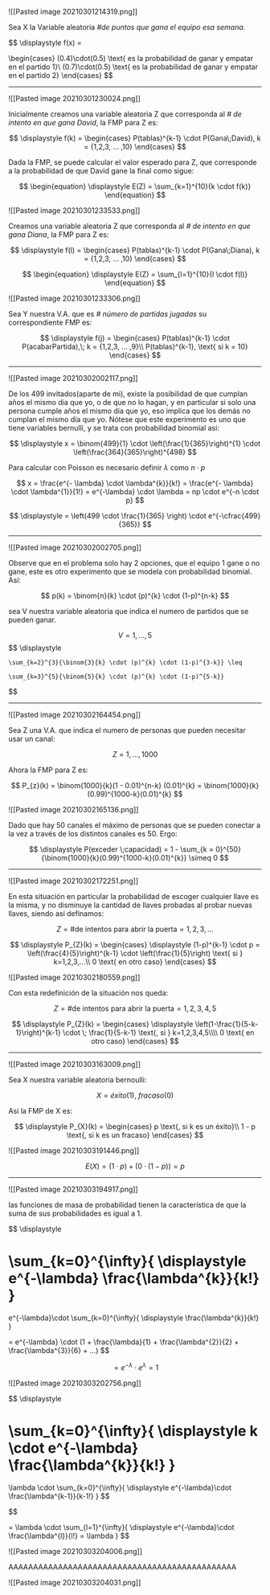 ![[Pasted image 20210301214319.png]]

Sea X la Variable aleatoria *\#de puntos que gana el equipo esa semana.* 

$$
\displaystyle 
f(x) =

\begin{cases}
(0.4)\cdot(0.5) \text{ es la probabilidad de ganar y empatar en el partido 1}\\
(0.7)\cdot(0.5) \text{ es la probabilidad de ganar y empatar en el partido 2}
\end{cases}
$$

----
![[Pasted image 20210301230024.png]]

Inicialmente creamos una variable aleatoria Z que corresponda al *\# de intento en que gana David*, la FMP para Z es:

$$
\displaystyle 
f(k) = 
\begin{cases}
P(tablas)^{k-1} \cdot P(Gana\;David), k = {1,2,3, ... ,10}
\end{cases}
$$

Dada la FMP, se puede calcular el valor esperado para Z, que corresponde a la probabilidad de que David gane la final como sigue: 

$$
\begin{equation}
\displaystyle
	E(Z) = \sum_{k=1}^{10}{k \cdot f(k)}
\end{equation}
$$

![[Pasted image 20210301233533.png]]

Creamos una variable aleatoria Z que corresponda al *\# de intento en que gana Diana*, la FMP para Z es:

$$
\displaystyle 
f(l) = 
\begin{cases}
P(tablas)^{k-1} \cdot P(Gana\;Diana), k = {1,2,3, ... ,10}
\end{cases}
$$

$$
\begin{equation}
\displaystyle
	E(Z) = \sum_{l=1}^{10}{l \cdot f(l)}
\end{equation}
$$

![[Pasted image 20210301233306.png]]

Sea Y nuestra V.A. que es *\# número de partidas jugadas* su correspondiente FMP es:

$$
\displaystyle 
f(j) = 
\begin{cases}
P(tablas)^{k-1} \cdot P(acabarPartida),\; k = {1,2,3, ... ,9}\\
P(tablas)^{k-1}, \text{ si k = 10}
\end{cases}
$$

----
![[Pasted image 20210302002117.png]]

De los 499 invitados(aparte de mi), existe la posibilidad de que cumplan años el mismo dia que yo, o de que no lo hagan, y en particular si solo una persona cumple años el mismo día que yo, eso implica que los demás no cumplan el mismo día que yo. Nótese que este experimento es uno que tiene variables bernulli, y se trata con probabilidad binomial así:

$$
\displaystyle
x = \binom{499}{1} \cdot \left(\frac{1}{365}\right)^{1} \cdot \left(\frac{364}{365}\right)^{498}
$$

Para calcular con Poisson es necesario definir $\lambda$ como $n \cdot p$

$$
	x = \frac{e^{- \lambda} \cdot \lambda^{k}}{k!}
	  =  \frac{e^{- \lambda} \cdot \lambda^{1}}{1!}
	  = e^{-\lambda} \cdot \lambda
	  = np \cdot e^{-n \cdot p}
$$

$$
	\displaystyle
	= \left(499 \cdot \frac{1}{365} \right) \cdot e^{-\cfrac{499}{365}}
$$


-----

![[Pasted image 20210302002705.png]]

Observe que en el problema solo hay 2 opciones, que el equipo 1 gane o no gane, este es otro experimento que se modela con probabilidad binomial. Así:

$$
	p(k) = \binom{n}{k} \cdot (p)^{k} \cdot (1-p)^{n-k}
$$

sea V nuestra variable aleatoria que indica el numero de partidos que se pueden ganar.

$$
	V = 1, ...,5
$$
$$
	\displaystyle
	
	\sum_{k=2}^{3}{\binom{3}{k} \cdot (p)^{k} \cdot (1-p)^{3-k}} \leq
	
	\sum_{k=3}^{5}{\binom{5}{k} \cdot (p)^{k} \cdot (1-p)^{5-k}}
$$

----
![[Pasted image 20210302164454.png]]

Sea Z una V.A. que indica el numero de personas que pueden necesitar usar un canal: 

$$
	Z = 1, ... , 1000
$$

Ahora la FMP para Z es:

$$
	P_{z}(k) = \binom{1000}{k}(1 - 0.01)^{n-k} (0.01)^{k} = \binom{1000}{k}(0.99)^{1000-k}(0.01)^{k}
$$


![[Pasted image 20210302165136.png]]

Dado que hay 50 canales el máximo de personas que se pueden conectar a la vez a través de los distintos canales es 50. Ergo:

$$
\displaystyle
P(exceder \;capacidad) = 1 - \sum_{k = 0}^{50}{\binom{1000}{k}(0.99)^{1000-k}(0.01)^{k}}
 \simeq 0
$$

----
![[Pasted image 20210302172251.png]]

En esta situación en particular la probabilidad de escoger cualquier llave es la misma, y no disminuye la cantidad de llaves probadas al probar nuevas llaves, siendo así definamos: 


$$
Z = \text{\# de intentos para abrir la puerta} = 1, 2, 3,  ...
$$

$$
\displaystyle
P_{Z}(k) = 
\begin{cases}
	\displaystyle
	(1-p)^{k-1} \cdot p
	= \left(\frac{4}{5}\right)^{k-1} \cdot \left(\frac{1}{5}\right) \text{ si } k=1,2,3,...\\
	0 \text{ en otro caso}
\end{cases}
$$

![[Pasted image 20210302180559.png]]

Con esta redefinición de la situación nos queda:

$$
Z = \text{\# de intentos para abrir la puerta} = 1, 2, 3, 4, 5
$$

$$
\displaystyle
P_{Z}(k) = 
\begin{cases}
	\displaystyle
	\left(1-\frac{1}{5-k-1}\right)^{k-1} \cdot \; \frac{1}{5-k-1}
	\text{,  si } k=1,2,3,4,5\\\\
	0 \text{ en otro caso}
\end{cases}
$$

----

![[Pasted image 20210303163009.png]]

Sea X nuestra variable aleatoria bernoulli: 

$$
\displaystyle
X = éxito(1), \; fracaso(0)
$$

Así la FMP de X es: 

$$
\displaystyle
P_{X}(k) = 
\begin{cases}
	p \text{, si k es un éxito}\\
	1 - p \text{, si k es un fracaso} 
\end{cases}
$$

![[Pasted image 20210303191446.png]]

$$
\displaystyle
E(X) = (1 \cdot p) + (0 \cdot (1 - p))
= p
$$


----

![[Pasted image 20210303194917.png]]

las funciones de masa de probabilidad tienen la característica de que la suma de sus probabilidades es igual a 1.


$$
\displaystyle

\sum_{k=0}^{\infty}{
	\displaystyle
	e^{-\lambda} \frac{\lambda^{k}}{k!}
}
=
e^{-\lambda}\cdot \sum_{k=0}^{\infty}{
	\displaystyle
	 \frac{\lambda^{k}}{k!}
}

= e^{-\lambda} \cdot (1 + \frac{\lambda}{1} + \frac{\lambda^{2}}{2} + \frac{\lambda^{3}}{6} + ...)
$$

$$
=	e^{-\lambda} \cdot e^{\lambda} = 1
$$

![[Pasted image 20210303202756.png]]


$$
\displaystyle

\sum_{k=0}^{\infty}{
	\displaystyle
	k \cdot e^{-\lambda} \frac{\lambda^{k}}{k!}
}
=
 \lambda \cdot \sum_{k=0}^{\infty}{
	\displaystyle
	e^{-\lambda}\cdot \frac{\lambda^{k-1}}{k-1!}
}
$$

$$

=
 \lambda \cdot \sum_{l=1}^{\infty}{
	\displaystyle
	e^{-\lambda}\cdot \frac{\lambda^{l}}{l!}
= \lambda
}
$$

![[Pasted image 20210303204006.png]]

AAAAAAAAAAAAAAAAAAAAAAAAAAAAAAAAAAAAAAAAAAAAAA


![[Pasted image 20210303204031.png]]







